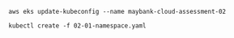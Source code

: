 
```
aws eks update-kubeconfig --name maybank-cloud-assessment-02
```

```
kubectl create -f 02-01-namespace.yaml
```
